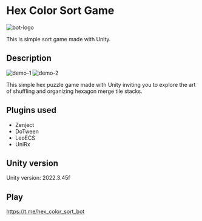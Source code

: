 # Hex Color Sort Game
![bot-logo](https://github.com/user-attachments/assets/3ae06833-253f-48c3-84b7-e33fc363ce1d)

This is simple sort game made with Unity.
## Description
![demo-1](https://github.com/user-attachments/assets/6c74b47d-7a7b-475d-a125-9ec7048b37cd)
![demo-2](https://github.com/user-attachments/assets/9e1424a7-24a8-4af0-a457-7122d13b80b1)

This simple hex puzzle game made with Unity inviting you to explore the art of shuffling and organizing hexagon merge tile stacks.
## Plugins used
* Zenject
* DoTween
* LeoECS
* UniRx
## Unity version
Unity version: 2022.3.45f
## Play
https://t.me/hex_color_sort_bot
